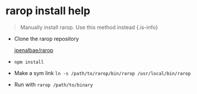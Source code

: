 # rarop install help

> Manually install rarop. Use this method instead {.is-info}

- Clone the rarop repository

  [jpenalbae/rarop](https://github.com/jpenalbae/rarop)

- `npm install`
- Make a sym link `ln -s /path/to/rarop/bin/rarop /usr/local/bin/rarop`
- Run with `rarop /path/to/binary`